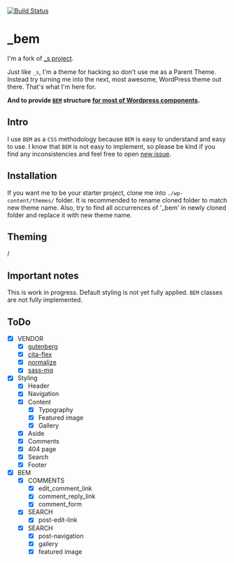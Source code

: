 [![Build Status](https://travis-ci.org/Automattic/_s.svg?branch=master)](https://travis-ci.org/Automattic/_s)

_bem
===

I'm a fork of [_s project](https://travis-ci.org/maliMirkec/_bem).

Just like `_s`, I'm a theme for hacking so don't use me as a Parent Theme. Instead try turning me into the next, most awesome, WordPress theme out there. That's what I'm here for.

**And to provide [`BEM`](https://en.bem.info/) structure [for most of Wordpress components](https://github.com/maliMirkec/_bem/blob/master/_bem.todo).**

Intro
--

I use `BEM` as a `CSS` methodology because `BEM` is easy to understand and easy to use. I know that `BEM` is not easy to implement, so please be kind if you find any inconsistencies and feel free to open [new issue](https://github.com/maliMirkec/_bem/issues/new).

Installation
--

If you want me to be your starter project, clone me into `./wp-content/themes/` folder. It is recommended to rename cloned folder to match new theme name. Also, try to find all occurrences of '_bem' in newly cloned folder and replace it with new theme name.

Theming
--

/

Important notes
--

This is work in progress. Default styling is not yet fully applied. `BEM` classes are not fully implemented.

ToDo
--

- [x] VENDOR
	- [x] [gutenberg](http://matejlatin.github.io/Gutenberg/)
	- [x] [cita-flex](https://github.com/maliMirkec/cita-flex)
	- [x] [normalize](https://github.com/necolas/normalize.css)
	- [x] [sass-mq](https://github.com/sass-mq/sass-mq)
- [x] Styling
	- [x] Header
	- [x] Navigation
	- [x] Content
		- [x] Typography
		- [x] Featured image
		- [x] Gallery
	- [x] Aside
	- [x] Comments
	- [x] 404 page
	- [x] Search
	- [x] Footer
- [x] BEM
	- [x] COMMENTS
	  - [x] edit_comment_link
	  - [x] comment_reply_link
	  - [x] comment_form
	- [x] SEARCH
	  - [x] post-edit-link
	- [x] SEARCH
		- [x] post-navigation
		- [x] gallery
		- [x] featured image
